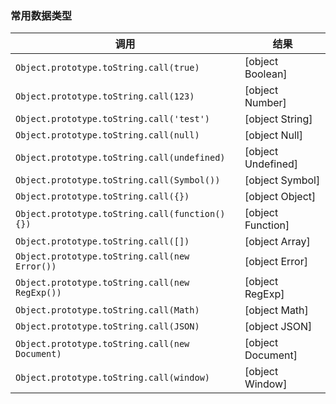###  常用数据类型

| 调用                                           | 结果               |
| ---------------------------------------------- | ------------------ |
| `Object.prototype.toString.call(true)`         | [object Boolean]   |
| `Object.prototype.toString.call(123)`          | [object Number]    |
| `Object.prototype.toString.call('test')`       | [object String]    |
| `Object.prototype.toString.call(null)`         | [object Null]      |
| `Object.prototype.toString.call(undefined)`    | [object Undefined] |
| `Object.prototype.toString.call(Symbol())`     | [object Symbol]    |
| `Object.prototype.toString.call({})`           | [object Object]    |
| `Object.prototype.toString.call(function(){})` | [object Function]  |
| `Object.prototype.toString.call([])`           | [object Array]     |
| `Object.prototype.toString.call(new Error())`  | [object Error]     |
| `Object.prototype.toString.call(new RegExp())` | [object RegExp]    |
| `Object.prototype.toString.call(Math)`         | [object Math]      |
| `Object.prototype.toString.call(JSON)`         | [object JSON]      |
| `Object.prototype.toString.call(new Document)` | [object Document]  |
| `Object.prototype.toString.call(window)`       | [object Window]    |


